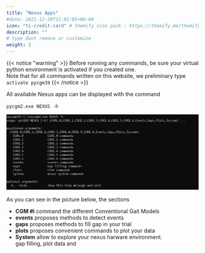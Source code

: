 ```yaml
---
title: "Nexus Apps"
#date: 2021-12-28T11:02:05+06:00
icon: "ti-credit-card" # themify icon pack : https://themify.me/themify-icons
description: ""
# type dont remove or customize
weight: 2
---
```


{{< notice "warning" >}}
Before running any commands, be sure your virtual python environment is activated if you created one. 
</br>
Note that for all commands written on this website, we preliminary type `activate pycgm39`
{{< /notice >}}


All available Nexus apps can be displayed with the command

`pycgm2.exe NEXUS -h`


![nexusAvailableCommands](nexusCommands.jpg)

As you can see in the picture below, the sections 
 * **CGM #i** command the  different Conventional Gait Models
 * **events** proposes methods to detect events
 * **gaps** proposes methods to fill gap in your trial
 * **plots** proposes convenient commands to plot your data
 * **System** allow to explore your nexus harware environment.  
gap filling, plot data and 


